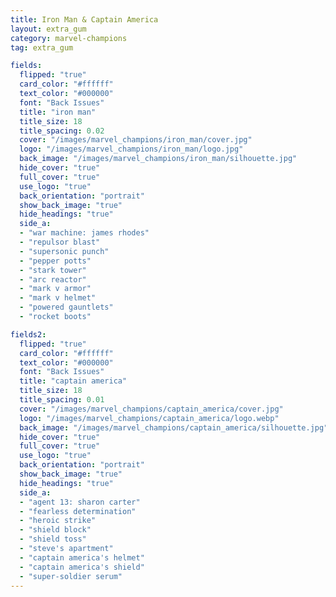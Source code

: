```yaml
---
title: Iron Man & Captain America
layout: extra_gum
category: marvel-champions
tag: extra_gum

fields:
  flipped: "true"
  card_color: "#ffffff"
  text_color: "#000000"
  font: "Back Issues"
  title: "iron man"
  title_size: 18
  title_spacing: 0.02
  cover: "/images/marvel_champions/iron_man/cover.jpg"
  logo: "/images/marvel_champions/iron_man/logo.jpg"
  back_image: "/images/marvel_champions/iron_man/silhouette.jpg"
  hide_cover: "true"
  full_cover: "true"
  use_logo: "true"
  back_orientation: "portrait"
  show_back_image: "true"
  hide_headings: "true"
  side_a:
  - "war machine: james rhodes"
  - "repulsor blast"
  - "supersonic punch"
  - "pepper potts"
  - "stark tower"
  - "arc reactor"
  - "mark v armor"
  - "mark v helmet"
  - "powered gauntlets"
  - "rocket boots"

fields2:
  flipped: "true"
  card_color: "#ffffff"
  text_color: "#000000"
  font: "Back Issues"
  title: "captain america"
  title_size: 18
  title_spacing: 0.01
  cover: "/images/marvel_champions/captain_america/cover.jpg"
  logo: "/images/marvel_champions/captain_america/logo.webp"
  back_image: "/images/marvel_champions/captain_america/silhouette.jpg"
  hide_cover: "true"
  full_cover: "true"
  use_logo: "true"
  back_orientation: "portrait"
  show_back_image: "true"
  hide_headings: "true"
  side_a:
  - "agent 13: sharon carter"
  - "fearless determination"
  - "heroic strike"
  - "shield block"
  - "shield toss"
  - "steve's apartment"
  - "captain america's helmet"
  - "captain america's shield"
  - "super-soldier serum"
---
```

